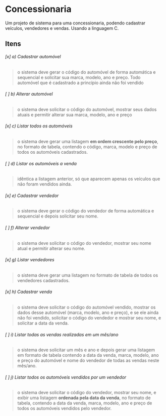 # Concessionaria

Um projeto de sistema para uma concessionaria, podendo cadastrar veículos, vendedores e vendas. Usando a linguagem C.

## Itens

###### [x] a) Cadastrar automóvel
>  o sistema deve gerar o código do automóvel de forma automática e
sequencial e solicitar sua marca, modelo, ano e preço. Todo automóvel que é cadastrado a
princípio ainda não foi vendido

###### [ ] b) Alterar automóvel
> o sistema deve solicitar o código do automóvel, mostrar seus dados
atuais e permitir alterar sua marca, modelo, ano e preço

###### [x] c) Listar todos os automóveis
> o sistema deve gerar uma listagem __em ordem crescente pelo preço__,
no formato de tabela, contendo o código, marca, modelo e preço de todos os
automóveis cadastrados.

###### [ ] d) Listar os automóveis a venda
> idêntica a listagem anterior, só que aparecem apenas os
veículos que não foram vendidos ainda.

###### [x] e) Cadastrar vendedor
> o sistema deve gerar o código do vendedor de forma automática e
sequencial e depois solicitar seu nome.

###### [ ] f) Alterar vendedor
> o sistema deve solicitar o código do vendedor, mostrar seu nome atual e
permitir alterar seu nome.

###### [x] g) Listar vendedores
> o sistema deve gerar uma listagem no formato de tabela de todos os
vendedores cadastrados.

###### [x] h) Cadastrar venda
> o sistema deve solicitar o código do automóvel vendido, mostrar os
dados desse automóvel (marca, modelo, ano e preço), e se ele ainda não foi vendido,
solicitar o código do vendedor e mostrar seu nome, e solicitar a data da venda.

###### [ ] i) Listar todas as vendas realizadas em um mês/ano
> o sistema deve solicitar um mês e ano
e depois gerar uma listagem em formato de tabela contendo a data da venda, marca, modelo,
ano e preço do automóvel e nome do vendedor de todas as vendas neste mês/ano.

###### [ ] j) Listar todos os automóveis vendidos por um vendedor
> o sistema deve solicitar o código
do vendedor, mostrar seu nome, e exibir uma listagem __ordenada pela data da venda__, no
formato de tabela, contendo a data da venda, marca, modelo, ano e preço de todos os
automóveis vendidos pelo vendedor.